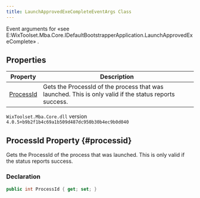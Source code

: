 ```yaml
---
title: LaunchApprovedExeCompleteEventArgs Class
---
```

Event arguments for «see E:WixToolset.Mba.Core.IDefaultBootstrapperApplication.LaunchApprovedExeComplete» .
## Properties
| Property | Description |
| ------ | ----------- |
| [ProcessId](#processid) | Gets the ProcessId of the process that was launched. This is only valid if the status reports success. |
`WixToolset.Mba.Core.dll` version `4.0.5+b9b2f1b4c69a1b509d487dc950b30b4ec9b0d040`
## ProcessId Property {#processid}
Gets the ProcessId of the process that was launched. This is only valid if the status reports success.
### Declaration
```cs
public int ProcessId { get; set; }
```
